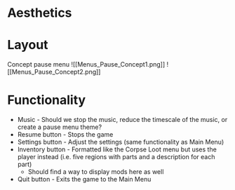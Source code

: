 # Aesthetics
# Layout
Concept pause menu
![[Menus_Pause_Concept1.png]]
![[Menus_Pause_Concept2.png]]

# Functionality
- Music - Should we stop the music, reduce the timescale of the music, or create a pause menu theme?
- Resume button - Stops the game
- Settings button - Adjust the settings (same functionality as Main Menu)
- Inventory button - Formatted like the Corpse Loot menu but uses the player instead (i.e. five regions with parts and a description for each part)
	- Should find a way to display mods here as well
- Quit button - Exits the game to the Main Menu